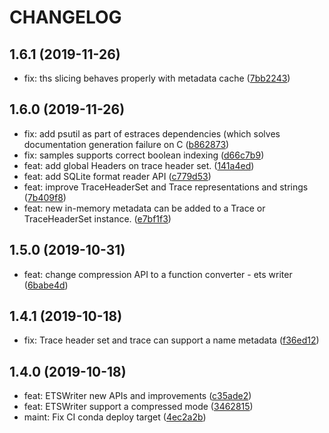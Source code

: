 # CHANGELOG

## 1.6.1  (2019-11-26)

* fix: ths slicing behaves properly with metadata cache ([7bb2243](https://gitlab.com/eshard/estraces/commit/7bb2243))

## 1.6.0 (2019-11-26)

* fix: add psutil as part of estraces dependencies (which solves documentation generation failure on C ([b862873](https://gitlab.com/eshard/estraces/commit/b862873))
* fix: samples supports correct boolean indexing ([d66c7b9](https://gitlab.com/eshard/estraces/commit/d66c7b9))
* feat: add global Headers on trace header set. ([141a4ed](https://gitlab.com/eshard/estraces/commit/141a4ed))
* feat: add SQLite format reader API ([c779d53](https://gitlab.com/eshard/estraces/commit/c779d53))
* feat: improve TraceHeaderSet and Trace representations and strings ([7b409f8](https://gitlab.com/eshard/estraces/commit/7b409f8))
* feat: new in-memory metadata can be added to a Trace or TraceHeaderSet instance. ([e7bf1f3](https://gitlab.com/eshard/estraces/commit/e7bf1f3))

## 1.5.0 (2019-10-31)

* feat: change compression API to a function converter - ets writer ([6babe4d](https://gitlab.com/eshard/estraces/commit/6babe4d))

## 1.4.1 (2019-10-18)

* fix: Trace header set and trace can support a name metadata ([f36ed12](https://gitlab.com/eshard/estraces/commit/f36ed12))

## 1.4.0  (2019-10-18)

* feat: ETSWriter new APIs and improvements ([c35ade2](https://gitlab.com/eshard/estraces/commit/c35ade2))
* feat: ETSWriter support a compressed mode ([3462815](https://gitlab.com/eshard/estraces/commit/3462815))
* maint: Fix CI conda deploy target ([4ec2a2b](https://gitlab.com/eshard/estraces/commit/4ec2a2b))
